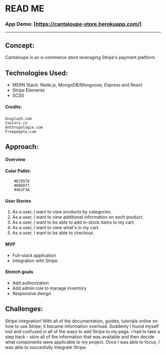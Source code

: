 
# READ ME

### App Demo: [https://cantaloupe-store.herokuapp.com/]

---

## Concept:

Cantaloupe is an e-commerce store leveraging Stripe's payment platform.

## Technologies Used:

* MERN Stack: Node.js, MongoDB/Mongoose, Express and React
* Stripe Elements
* SCSS

##### Credits:

    Unsplash.com
    Coolors.co
    Anthropologie.com
    Freepeople.com

## Approach:

#### Overview

#### Color Pallet:

```
    #E29578
    #006D77
    #463F3A
```

#### User Stories

1. As a user, I want to view products by categories.
2. As a user, I want to view additional information on each product.
3. As a user, I want to be able to add in-stock items to my cart.
4. As a user, I want to view what's in my cart.
5. As a user, I want to be able to checkout.
   

#### MVP

* Full-stack application
* Integration with Stripe

#### Stretch goals

* Add authorization
* Add admin role to manage inventory
* Responsive design

## Challenges:

Stripe integration! With all of the documentation, guides, tutorials online on how to use Stripe, it became information overload. Suddenly I found myself lost and confused in all of the ways to add Stripe to my page. I had to take a step back - skim all of the information that was available and then decide what components were applicable to my project. Once I was able to focus, I was able to succesfully integrate Stripe.